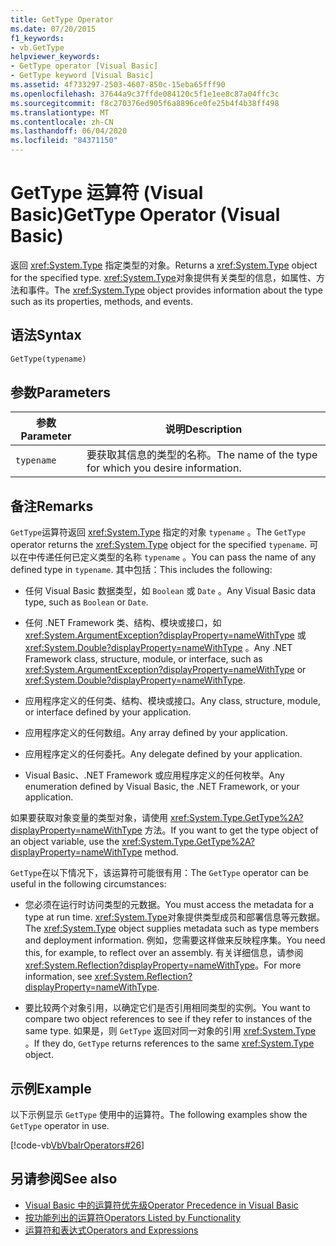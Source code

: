 ```yaml
---
title: GetType Operator
ms.date: 07/20/2015
f1_keywords:
- vb.GetType
helpviewer_keywords:
- GetType operator [Visual Basic]
- GetType keyword [Visual Basic]
ms.assetid: 4f733297-2503-4607-850c-15eba65fff90
ms.openlocfilehash: 37644a9c37ffde084120c5f1e1ee8c87a04ffc3c
ms.sourcegitcommit: f8c270376ed905f6a8896ce0fe25b4f4b38ff498
ms.translationtype: MT
ms.contentlocale: zh-CN
ms.lasthandoff: 06/04/2020
ms.locfileid: "84371150"
---
```

# <a name="gettype-operator-visual-basic"></a><span data-ttu-id="79dc8-102">GetType 运算符 (Visual Basic)</span><span class="sxs-lookup"><span data-stu-id="79dc8-102">GetType Operator (Visual Basic)</span></span>
<span data-ttu-id="79dc8-103">返回 <xref:System.Type> 指定类型的对象。</span><span class="sxs-lookup"><span data-stu-id="79dc8-103">Returns a <xref:System.Type> object for the specified type.</span></span> <span data-ttu-id="79dc8-104"><xref:System.Type>对象提供有关类型的信息，如属性、方法和事件。</span><span class="sxs-lookup"><span data-stu-id="79dc8-104">The <xref:System.Type> object provides information about the type such as its properties, methods, and events.</span></span>  
  
## <a name="syntax"></a><span data-ttu-id="79dc8-105">语法</span><span class="sxs-lookup"><span data-stu-id="79dc8-105">Syntax</span></span>  
  
```vb  
GetType(typename)  
```  
  
## <a name="parameters"></a><span data-ttu-id="79dc8-106">参数</span><span class="sxs-lookup"><span data-stu-id="79dc8-106">Parameters</span></span>  
  
|<span data-ttu-id="79dc8-107">参数</span><span class="sxs-lookup"><span data-stu-id="79dc8-107">Parameter</span></span>|<span data-ttu-id="79dc8-108">说明</span><span class="sxs-lookup"><span data-stu-id="79dc8-108">Description</span></span>|  
|---|---|  
|`typename`|<span data-ttu-id="79dc8-109">要获取其信息的类型的名称。</span><span class="sxs-lookup"><span data-stu-id="79dc8-109">The name of the type for which you desire information.</span></span>|  
  
## <a name="remarks"></a><span data-ttu-id="79dc8-110">备注</span><span class="sxs-lookup"><span data-stu-id="79dc8-110">Remarks</span></span>  
 <span data-ttu-id="79dc8-111">`GetType`运算符返回 <xref:System.Type> 指定的对象 `typename` 。</span><span class="sxs-lookup"><span data-stu-id="79dc8-111">The `GetType` operator returns the <xref:System.Type> object for the specified `typename`.</span></span> <span data-ttu-id="79dc8-112">可以在中传递任何已定义类型的名称 `typename` 。</span><span class="sxs-lookup"><span data-stu-id="79dc8-112">You can pass the name of any defined type in `typename`.</span></span> <span data-ttu-id="79dc8-113">其中包括：</span><span class="sxs-lookup"><span data-stu-id="79dc8-113">This includes the following:</span></span>  
  
- <span data-ttu-id="79dc8-114">任何 Visual Basic 数据类型，如 `Boolean` 或 `Date` 。</span><span class="sxs-lookup"><span data-stu-id="79dc8-114">Any Visual Basic data type, such as `Boolean` or `Date`.</span></span>  
  
- <span data-ttu-id="79dc8-115">任何 .NET Framework 类、结构、模块或接口，如 <xref:System.ArgumentException?displayProperty=nameWithType> 或 <xref:System.Double?displayProperty=nameWithType> 。</span><span class="sxs-lookup"><span data-stu-id="79dc8-115">Any .NET Framework class, structure, module, or interface, such as <xref:System.ArgumentException?displayProperty=nameWithType> or <xref:System.Double?displayProperty=nameWithType>.</span></span>  
  
- <span data-ttu-id="79dc8-116">应用程序定义的任何类、结构、模块或接口。</span><span class="sxs-lookup"><span data-stu-id="79dc8-116">Any class, structure, module, or interface defined by your application.</span></span>  
  
- <span data-ttu-id="79dc8-117">应用程序定义的任何数组。</span><span class="sxs-lookup"><span data-stu-id="79dc8-117">Any array defined by your application.</span></span>  
  
- <span data-ttu-id="79dc8-118">应用程序定义的任何委托。</span><span class="sxs-lookup"><span data-stu-id="79dc8-118">Any delegate defined by your application.</span></span>  
  
- <span data-ttu-id="79dc8-119">Visual Basic、.NET Framework 或应用程序定义的任何枚举。</span><span class="sxs-lookup"><span data-stu-id="79dc8-119">Any enumeration defined by Visual Basic, the .NET Framework, or your application.</span></span>  
  
 <span data-ttu-id="79dc8-120">如果要获取对象变量的类型对象，请使用 <xref:System.Type.GetType%2A?displayProperty=nameWithType> 方法。</span><span class="sxs-lookup"><span data-stu-id="79dc8-120">If you want to get the type object of an object variable, use the <xref:System.Type.GetType%2A?displayProperty=nameWithType> method.</span></span>  
  
 <span data-ttu-id="79dc8-121">`GetType`在以下情况下，该运算符可能很有用：</span><span class="sxs-lookup"><span data-stu-id="79dc8-121">The `GetType` operator can be useful in the following circumstances:</span></span>  
  
- <span data-ttu-id="79dc8-122">您必须在运行时访问类型的元数据。</span><span class="sxs-lookup"><span data-stu-id="79dc8-122">You must access the metadata for a type at run time.</span></span> <span data-ttu-id="79dc8-123"><xref:System.Type>对象提供类型成员和部署信息等元数据。</span><span class="sxs-lookup"><span data-stu-id="79dc8-123">The <xref:System.Type> object supplies metadata such as type members and deployment information.</span></span> <span data-ttu-id="79dc8-124">例如，您需要这样做来反映程序集。</span><span class="sxs-lookup"><span data-stu-id="79dc8-124">You need this, for example, to reflect over an assembly.</span></span> <span data-ttu-id="79dc8-125">有关详细信息，请参阅 <xref:System.Reflection?displayProperty=nameWithType>。</span><span class="sxs-lookup"><span data-stu-id="79dc8-125">For more information, see <xref:System.Reflection?displayProperty=nameWithType>.</span></span>  
  
- <span data-ttu-id="79dc8-126">要比较两个对象引用，以确定它们是否引用相同类型的实例。</span><span class="sxs-lookup"><span data-stu-id="79dc8-126">You want to compare two object references to see if they refer to instances of the same type.</span></span> <span data-ttu-id="79dc8-127">如果是，则 `GetType` 返回对同一对象的引用 <xref:System.Type> 。</span><span class="sxs-lookup"><span data-stu-id="79dc8-127">If they do, `GetType` returns references to the same <xref:System.Type> object.</span></span>  
  
## <a name="example"></a><span data-ttu-id="79dc8-128">示例</span><span class="sxs-lookup"><span data-stu-id="79dc8-128">Example</span></span>  
 <span data-ttu-id="79dc8-129">以下示例显示 `GetType` 使用中的运算符。</span><span class="sxs-lookup"><span data-stu-id="79dc8-129">The following examples show the `GetType` operator in use.</span></span>  
  
 [!code-vb[VbVbalrOperators#26](~/samples/snippets/visualbasic/VS_Snippets_VBCSharp/VbVbalrOperators/VB/Class1.vb#26)]  
  
## <a name="see-also"></a><span data-ttu-id="79dc8-130">另请参阅</span><span class="sxs-lookup"><span data-stu-id="79dc8-130">See also</span></span>

- [<span data-ttu-id="79dc8-131">Visual Basic 中的运算符优先级</span><span class="sxs-lookup"><span data-stu-id="79dc8-131">Operator Precedence in Visual Basic</span></span>](operator-precedence.md)
- [<span data-ttu-id="79dc8-132">按功能列出的运算符</span><span class="sxs-lookup"><span data-stu-id="79dc8-132">Operators Listed by Functionality</span></span>](operators-listed-by-functionality.md)
- [<span data-ttu-id="79dc8-133">运算符和表达式</span><span class="sxs-lookup"><span data-stu-id="79dc8-133">Operators and Expressions</span></span>](../../programming-guide/language-features/operators-and-expressions/index.md)
